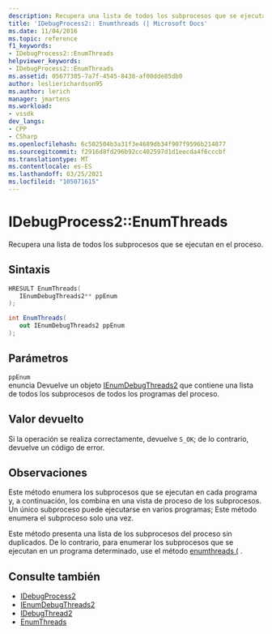 ```yaml
---
description: Recupera una lista de todos los subprocesos que se ejecutan en el proceso.
title: 'IDebugProcess2:: Enumthreads (| Microsoft Docs'
ms.date: 11/04/2016
ms.topic: reference
f1_keywords:
- IDebugProcess2::EnumThreads
helpviewer_keywords:
- IDebugProcess2::EnumThreads
ms.assetid: 05677385-7a7f-4545-8438-af00dde85db0
author: leslierichardson95
ms.author: lerich
manager: jmartens
ms.workload:
- vssdk
dev_langs:
- CPP
- CSharp
ms.openlocfilehash: 6c502504b3a31f3e4689db34f907f9596b214877
ms.sourcegitcommit: f2916d8fd296b92cc402597d1d1eecda4f6cccbf
ms.translationtype: MT
ms.contentlocale: es-ES
ms.lasthandoff: 03/25/2021
ms.locfileid: "105071615"
---
```

# <a name="idebugprocess2enumthreads"></a>IDebugProcess2::EnumThreads
Recupera una lista de todos los subprocesos que se ejecutan en el proceso.

## <a name="syntax"></a>Sintaxis

```cpp
HRESULT EnumThreads(
   IEnumDebugThreads2** ppEnum
);
```

```csharp
int EnumThreads(
   out IEnumDebugThreads2 ppEnum
);
```

## <a name="parameters"></a>Parámetros
`ppEnum`\
enuncia Devuelve un objeto [IEnumDebugThreads2](../../../extensibility/debugger/reference/ienumdebugthreads2.md) que contiene una lista de todos los subprocesos de todos los programas del proceso.

## <a name="return-value"></a>Valor devuelto
 Si la operación se realiza correctamente, devuelve `S_OK`; de lo contrario, devuelve un código de error.

## <a name="remarks"></a>Observaciones
 Este método enumera los subprocesos que se ejecutan en cada programa y, a continuación, los combina en una vista de proceso de los subprocesos. Un único subproceso puede ejecutarse en varios programas; Este método enumera el subproceso solo una vez.

 Este método presenta una lista de los subprocesos del proceso sin duplicados. De lo contrario, para enumerar los subprocesos que se ejecutan en un programa determinado, use el método [enumthreads (](../../../extensibility/debugger/reference/idebugprogram2-enumthreads.md) .

## <a name="see-also"></a>Consulte también
- [IDebugProcess2](../../../extensibility/debugger/reference/idebugprocess2.md)
- [IEnumDebugThreads2](../../../extensibility/debugger/reference/ienumdebugthreads2.md)
- [IDebugThread2](../../../extensibility/debugger/reference/idebugthread2.md)
- [EnumThreads](../../../extensibility/debugger/reference/idebugprogram2-enumthreads.md)
